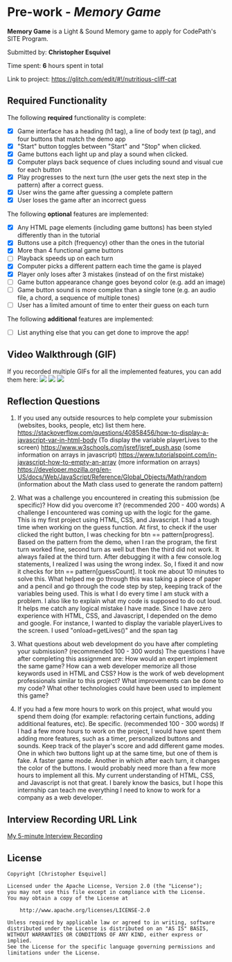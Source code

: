 # Pre-work - *Memory Game*

**Memory Game** is a Light & Sound Memory game to apply for CodePath's SITE Program. 

Submitted by: **Christopher Esquivel**

Time spent: **6** hours spent in total

Link to project: https://glitch.com/edit/#!/nutritious-cliff-cat

## Required Functionality

The following **required** functionality is complete:

* [X] Game interface has a heading (h1 tag), a line of body text (p tag), and four buttons that match the demo app
* [X] "Start" button toggles between "Start" and "Stop" when clicked. 
* [X] Game buttons each light up and play a sound when clicked. 
* [X] Computer plays back sequence of clues including sound and visual cue for each button
* [X] Play progresses to the next turn (the user gets the next step in the pattern) after a correct guess. 
* [X] User wins the game after guessing a complete pattern
* [X] User loses the game after an incorrect guess

The following **optional** features are implemented:

* [X] Any HTML page elements (including game buttons) has been styled differently than in the tutorial
* [X] Buttons use a pitch (frequency) other than the ones in the tutorial
* [X] More than 4 functional game buttons
* [ ] Playback speeds up on each turn
* [X] Computer picks a different pattern each time the game is played
* [X] Player only loses after 3 mistakes (instead of on the first mistake)
* [ ] Game button appearance change goes beyond color (e.g. add an image)
* [ ] Game button sound is more complex than a single tone (e.g. an audio file, a chord, a sequence of multiple tones)
* [ ] User has a limited amount of time to enter their guess on each turn

The following **additional** features are implemented:

- [ ] List anything else that you can get done to improve the app!

## Video Walkthrough (GIF)

If you recorded multiple GIFs for all the implemented features, you can add them here:
![](http://g.recordit.co/TTpTdIRL1q.gif)
![](http://g.recordit.co/P4UySBRyTO.gif)
![](http://g.recordit.co/Ut8p3EqRqV.gif)

## Reflection Questions
1. If you used any outside resources to help complete your submission (websites, books, people, etc) list them here. 
https://stackoverflow.com/questions/40858456/how-to-display-a-javascript-var-in-html-body (To display the variable playerLives to the screen)
https://www.w3schools.com/jsref/jsref_push.asp (some information on arrays in javascript)
https://www.tutorialspoint.com/in-javascript-how-to-empty-an-array (more information on arrays)
https://developer.mozilla.org/en-US/docs/Web/JavaScript/Reference/Global_Objects/Math/random (information about the Math class used to generate the random pattern)

2. What was a challenge you encountered in creating this submission (be specific)? How did you overcome it? (recommended 200 - 400 words) 
A challenge I encountered was coming up with the logic for the game. This is my first project using HTML, CSS, and Javascript. I had a tough time when working on the guess function. At first, to check if the user clicked the right button, I was checking for btn == pattern[progress]. Based on the pattern from the demo, when I ran the program, the first turn worked fine, second turn as well but then the third did not work. It always failed at the third turn. After debugging it with a few console.log statements, I realized I was using the wrong index. So, I fixed it and now it checks for btn == pattern[guessCount]. It took me about 10 minutes to solve this. What helped me go through this was taking a piece of paper and a pencil and go through the code step by step, keeping track of the variables being used. This is what I do every time I am stuck with a problem. I also like to explain what my code is supposed to do out loud. It helps me catch any logical mistake I have made. Since I have zero experience with HTML, CSS, and Javascript, I depended on the demo and google. For instance, I wanted to display the variable playerLives to the screen. I used "onload=getLives()" and the span tag

3. What questions about web development do you have after completing your submission? (recommended 100 - 300 words) 
The questions I have after completing this assignment are: How would an expert implement the same game? How can a web developer memorize all those keywords used in HTML and CSS? How is the work of web development professionals similar to this project? What improvements can be done to my code? What other technologies could have been used to implement this game?

4. If you had a few more hours to work on this project, what would you spend them doing (for example: refactoring certain functions, adding additional features, etc). Be specific. (recommended 100 - 300 words) 
If I had a few more hours to work on the project, I would have spent them adding more features, such as a timer, personalized buttons and sounds. Keep track of the player's score and add different game modes. One in which two buttons light up at the same time, but one of them is fake. A faster game mode. Another in which after each turn, it changes the color of the buttons. I would probably need more than a few more hours to implement all this. My current understanding of HTML, CSS, and Javascript is not that great. I barely know the basics, but I hope this internship can teach me everything I need to know to work for a company as a web developer. 



## Interview Recording URL Link

[My 5-minute Interview Recording](https://youtu.be/KuqDRm2Hb3Y)


## License

    Copyright [Christopher Esquivel]

    Licensed under the Apache License, Version 2.0 (the "License");
    you may not use this file except in compliance with the License.
    You may obtain a copy of the License at

        http://www.apache.org/licenses/LICENSE-2.0

    Unless required by applicable law or agreed to in writing, software
    distributed under the License is distributed on an "AS IS" BASIS,
    WITHOUT WARRANTIES OR CONDITIONS OF ANY KIND, either express or implied.
    See the License for the specific language governing permissions and
    limitations under the License.
